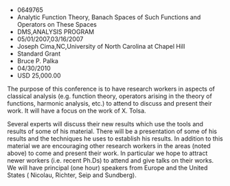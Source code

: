
* 0649765
* Analytic Function Theory, Banach Spaces of Such Functions and Operators on These Spaces
* DMS,ANALYSIS PROGRAM
* 05/01/2007,03/16/2007
* Joseph Cima,NC,University of North Carolina at Chapel Hill
* Standard Grant
* Bruce P. Palka
* 04/30/2010
* USD 25,000.00

The purpose of this conference is to have research workers in aspects of
classical analysis (e.g. function theory, operators arising in the theory of
functions, harmonic analysis, etc.) to attend to discuss and present their work.
It will have a focus on the work of X. Tolsa.

Several experts will discuss their new results which use the tools and results
of some of his material. There will be a presentation of some of his results and
the techniques he uses to establish his results. In addition to this material we
are encouraging other research workers in the areas (noted above) to come and
present their work. In particular we hope to attract newer workers (i.e. recent
Ph.Ds) to attend and give talks on their works. We will have principal (one
hour) speakers from Europe and the United States ( Nicolau, Richter, Seip and
Sundberg).
